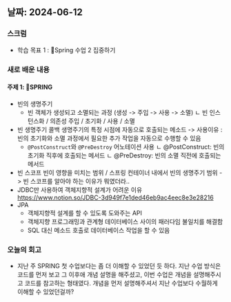 ## 날짜: 2024-06-12

### 스크럼
- 학습 목표 1 : Spring 수업 2 집중하기

### 새로 배운 내용
#### 주제 1: SPRING
- 빈의 생명주기
  - 빈 객체가 생성되고 소멸되는 과정 (생성 -> 주입 -> 사용 -> 소멸)
    ㄴ 빈 인스턴스화 / 의존성 주입 / 초기화 / 사용 / 소멸
- 빈 생명주기 콜백
  생명주기의 특정 시점에 자동으로 호출되는 메소드
  -> 사용이유 : 빈의 초기화와 소멸 과정에서 필요한 추가 작업을 자동으로 수행할 수 있음
  - `@PostConstruct`와 `@PreDestroy` 어노테이션 사용
    ㄴ @PostConstruct: 빈의 초기화 직후에 호출되는 메서드
    ㄴ @PreDestroy: 빈의 소멸 직전에 호출되는 메서드
- 빈 스코프
  빈이 영향을 미치는 범위 / 스프링 컨테이너 내에서 빈의 생명주기 범위
  -> 빈 스코프를 알아야 하는 이유가 뭐였더라..
- JDBC만 사용하여 객체지향적 설계가 어려운 이유
  https://www.notion.so/JDBC-3d949f7e1ded46eb9ac4eec8e3e28216
- JPA
  - 객체지향적 설계를 할 수 있도록 도와주는 API
  - 객체지향 프로그래밍과 관계형 데이터베이스 사이의 패러다임 불일치를 해결함
  - SQL 대신 메소드 호출로 데이터베이스 작업을 할 수 있음

### 오늘의 회고
- 지난 주 SPRING 첫 수업보다는 좀 더 이해할 수 있었던 듯 하다.
  지난 수업 방식은 코드를 먼저 보고 그 이후애 개념 설명을 해주셨고, 이번 수업은 개념을 설명해주시고 코드를 참고하는 형태였다.
  개념을 먼저 설명해주셔서 지난 수업보다 수월하게 이해할 수 있었던걸까? 
